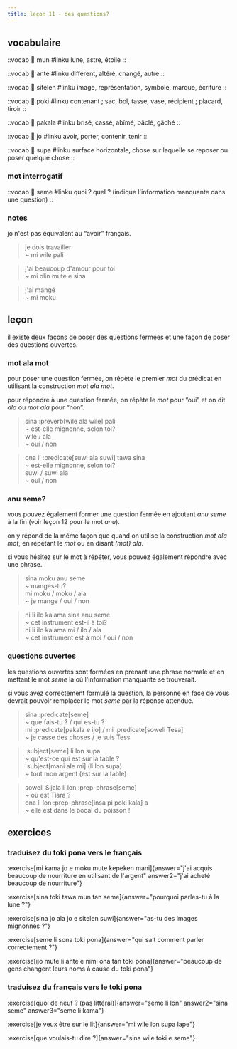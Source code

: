 ```yaml
---
title: leçon 11 - des questions? 
---
```

## vocabulaire
::vocab
󱤺 mun
#linku
lune, astre, étoile
::

::vocab
󱤆 ante
#linku
différent, altéré, changé, autre
::

::vocab
󱥠 sitelen
#linku
image, représentation, symbole, marque, écriture
::

::vocab
󱥓 poki
#linku
contenant ; sac, bol, tasse, vase, récipient ; placard, tiroir
::

::vocab
󱥈 pakala
#linku
brisé, cassé, abîmé, bâclé, gâché
::

::vocab
󱤓 jo
#linku
avoir, porter, contenir, tenir
::

::vocab
󱥥 supa
#linku
surface horizontale, chose sur laquelle se reposer ou poser quelque chose
::

### mot interrogatif
::vocab
󱥙 seme
#linku
quoi ? quel ? (indique l'information manquante dans une question)
::

### notes
jo n'est pas équivalent au “avoir” français.

> je dois travailler \
> ~ mi wile pali

> j'ai beaucoup d'amour pour toi \
> ~ mi olin mute e sina

> j'ai mangé \
> ~ mi moku


## leçon
il existe deux façons de poser des questions fermées et une façon de poser des questions ouvertes.

### mot ala mot

pour poser une question fermée, on répète le premier *mot* du prédicat en utilisant la construction *mot ala mot*.

pour répondre à une question fermée, on répète le *mot* pour “oui” et on dit *ala* ou *mot ala* pour “non”. 

> sina :preverb[wile ala wile] pali \
> ~ est-elle mignonne, selon toi? \
> wile / ala \
> ~ oui / non

> ona li :predicate[suwi ala suwi] tawa sina \
> ~ est-elle mignonne, selon toi? \
> suwi / suwi ala \
> ~ oui / non

### anu seme?

vous pouvez également former une question fermée en ajoutant *anu seme* à la fin (voir leçon 12 pour le mot *anu*).

on y répond de la même façon que quand on utilise la construction *mot ala mot*, en répétant le *mot* ou en disant *(mot) ala*.

si vous hésitez sur le mot à répéter, vous pouvez également répondre avec une phrase. 

> sina moku anu seme \
> ~ manges-tu? \
> mi moku / moku / ala \
> ~ je mange / oui / non

> ni li ilo kalama sina anu seme \
> ~ cet instrument est-il à toi? \
> ni li ilo kalama mi / ilo / ala \
> ~ cet instrument est à moi / oui / non

### questions ouvertes

les questions ouvertes sont formées en prenant une phrase normale et en mettant le mot *seme* là où l'information manquante se trouverait.

si vous avez correctement formulé la question, la personne en face de vous devrait pouvoir remplacer le mot *seme* par la réponse attendue. 

> sina :predicate[seme] \
> ~ que fais-tu ? / qui es-tu ? \
> mi :predicate[pakala e ijo] / mi :predicate[soweli Tesa] \
> ~ je casse des choses / je suis Tess

> :subject[seme] li lon supa \
> ~ qu'est-ce qui est sur la table ? \
> :subject[mani ale mi] (li lon supa) \
> ~ tout mon argent (est sur la table)

> soweli Sijala li lon :prep-phrase[seme] \
> ~ où est Tiara ? \
> ona li lon :prep-phrase[insa pi poki kala] a \
> ~ elle est dans le bocal du poisson !

## exercices
### traduisez du toki pona vers le français
:exercise[mi kama jo e moku mute kepeken mani]{answer="j'ai acquis beaucoup de nourriture en utilisant de l'argent" answer2="j'ai acheté beaucoup de nourriture"}

:exercise[sina toki tawa mun tan seme]{answer="pourquoi parles-tu à la lune ?"}

:exercise[sina jo ala jo e sitelen suwi]{answer="as-tu des images mignonnes ?"}

:exercise[seme li sona toki pona]{answer="qui sait comment parler correctement ?"}

:exercise[ijo mute li ante e nimi ona tan toki pona]{answer="beaucoup de gens changent leurs noms à cause du toki pona"}

### traduisez du français vers le toki pona
:exercise[quoi de neuf ? (pas littéral)]{answer="seme li lon" answer2="sina seme" answer3="seme li kama"}

:exercise[je veux être sur le lit]{answer="mi wile lon supa lape"}

:exercise[que voulais-tu dire ?]{answer="sina wile toki e seme"}